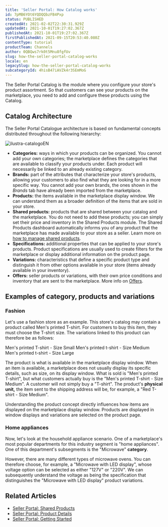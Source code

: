 ```yaml
---
title: 'Seller Portal: How Catalog works'
id: 7pMB6YOt6YQDQQbzFB4Pxp
status: PUBLISHED
createdAt: 2021-02-02T22:30:31.929Z
updatedAt: 2021-10-01T19:27:02.367Z
publishedAt: 2021-10-01T19:27:02.367Z
firstPublishedAt: 2021-09-15T20:53:40.080Z
contentType: tutorial
productTeam: Channels
author: 0QBQws7rk0t5Mnu8fgfUv
slug: how-the-seller-portal-catalog-works
locale: en
legacySlug: how-the-seller-portal-catalog-works
subcategoryId: 4hisB47iAVZk4r3SEmMoG
---
```


The Seller Portal Catalog is the module where you configure your store's product assortment. So that customers can see your products on the marketplace, you need to add and configure these products using the Catalog. 

## Catalog Architecture

The Seller Portal Catalogue architecture is based on fundamental concepts distributed throughout the following hierarchy:

![ilustra-catalogoEN](https://images.ctfassets.net/alneenqid6w5/3U5oa9w94stDXltSJPqF1V/0b0ac21f576210cc1acc7acac5391a93/ilustra-catalogoEN.png)

- **Categories:** ways in which your products can be organized. You cannot add your own categories; the marketplace defines the categories that are available to classify your products under. Each product will necessarily be linked to an already existing category.  
- **Brands:** part of the attributes that characterize your store's products, allowing your customers to also find what they are looking for in a more specific way. You cannot add your own brands, the ones shown in the *Brands* tab have already been imported from the marketplace.    
- **Products:** the items available in the marketplace display window.  We can understand them as a broader definition of the items that are sold in your store.      
- **Shared products:** products that are shared between your catalog and the marketplace. You do not need to add these products; you can simply set their price and inventory in the Shared Products module. The Shared Products dashboard automatically informs you of any product that the marketplace has made available to your store as a seller. Learn more on [how to manage shared products](https://help.vtex.com/en/tutorial/seller-portal-produtos-compartilhados--6vUGj2UmOuLzQTK9pj04lu).     
- **Specifications:** additional properties that can be applied to your store's products. Product specifications are usually used to create filters for the marketplace or display additional information on the product page.  
- **Variations:** characteristics that define a specific product type and distinguish it from  other options available in your store (items already available in your inventory).   
- **Offers:**  seller products or variations, with their own price conditions and inventory that are sent to the marketplace. More info on [Offers](https://help.vtex.com/pt/tutorial/anuncios-y-envio-de-productos-al-marketplace--3RwSj7AyBoPtFbXkS7REiu).   

## Examples of category, products and variations

### Fashion

Let's use a fashion store as an example. This store's catalog may contain a product called Men's printed T-shirt. For customers to buy this item, they must choose the T-shirt size. The variations linked to this product can therefore be as follows:

Men's printed T-shirt - Size Small
Men's printed t-shirt - Size Medium
Men's printed t-shirt - Size Large

The product is what is available in the marketplace display window. When an item is available, a marketplace does not usually display its specific details, such as size, on its display window. What is sold is "Men's printed T-shirt", but what customers actually buy is the "Men's printed T-shirt - Size Medium". A customer will not simply buy a "T-shirt". The product's **physical unit,** the item sent to the shipping address will be, for example, a "Red T-shirt - Size Medium".  

Understanding the product concept directly influences how items are displayed on the marketplace display window. Products are displayed in window displays and variations are selected on the product page.

### Home appliances

Now, let's look at the household appliance scenario. One of a marketplace's most popular departments for this industry segment is "home appliances". One of this department's subsegments is the "Microwave" **category**.

However, there are many different types of microwave ovens. You can therefore choose, for example, a "Microwave with LED display", whose voltage option can be selected as either "127V" or "220V".  We can subsequently understand the voltage as being the specification that distinguishes the "Microwave with LED display" product variations.

## Related Articles

- [Seller Portal: Shared Products](https://help.vtex.com/en/tutorial/seller-portal-produtos-compartilhados--6vUGj2UmOuLzQTK9pj04lu)      
- [Seller Portal: Product Details](https://help.vtex.com/en/tutorial/seller-portal-detalhes-do-produto--K0WWsERWj7aQtmZinhYoP)  
- [Seller Portal: Getting Started](https://help.vtex.com/en/tutorial/seller-portal-primeiros-passos--6w1vBdRH2uuBGmUqgNQjwK)

